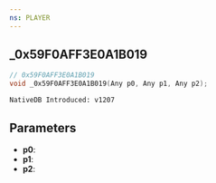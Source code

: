 ```yaml
---
ns: PLAYER
---
```

## _0x59F0AFF3E0A1B019

```c
// 0x59F0AFF3E0A1B019
void _0x59F0AFF3E0A1B019(Any p0, Any p1, Any p2);
```

```
NativeDB Introduced: v1207
```

## Parameters
* **p0**:
* **p1**:
* **p2**:
